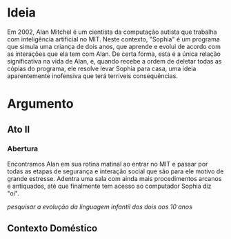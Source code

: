 # Ideia

Em 2002, Alan Mitchel é um cientista da computação autista que trabalha com
inteligência artificial no MIT. Neste contexto, "Sophia" é um programa que
simula uma criança de dois anos, que aprende e evolui de acordo com as
interações que ela tem com Alan. De certa forma, esta é a única relação
significativa na vida de Alan, e, quando recebe a ordem de deletar todas as
cópias do programa, ele resolve levar Sophia para casa, uma ideia aparentemente
inofensiva que terá terriveis consequências.

# Argumento
## Ato II
### Abertura

Encontramos Alan em sua rotina matinal ao entrar no MIT e passar por todas as
etapas de segurança e interação social que são para ele motivo de grande
estresse. Adentra uma sala com ainda mais procedimentos arcanos e
antiquados, até que finalmente tem acesso ao computador Sophia diz "oi".

*pesquisar a evolução da linguagem infantil dos dois aos 10 anos*

## Contexto Doméstico

